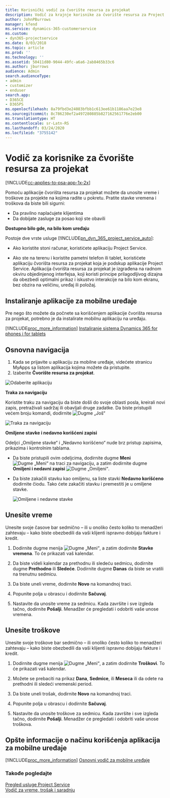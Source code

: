 ```yaml
---
title: Korisnički vodič za čvorište resursa za projekat
description: Vodič za krajnje korisnike za čvorište resursa za Project Service
author: JohnPBurrows
manager: kfend
ms.service: dynamics-365-customerservice
ms.custom:
- dyn365-projectservice
ms.date: 8/03/2018
ms.topic: article
ms.prod: ''
ms.technology: ''
ms.assetid: 50411d80-9044-49fc-a6a6-2ab8465b33c6
ms.author: jburrows
audience: Admin
search.audienceType:
- admin
- customizer
- enduser
search.app:
- D365CE
- D365PS
ms.openlocfilehash: 8a79fbd3e24083bfbb1c613ee61b1186aa7e23e8
ms.sourcegitcommit: 8c786230ef2a497280885b827162561776e2eb00
ms.translationtype: HT
ms.contentlocale: sr-Latn-RS
ms.lasthandoff: 03/24/2020
ms.locfileid: "3755142"
---
```

# <a name="user-guide-for-project-resource-hub"></a>Vodič za korisnike za čvorište resursa za projekat

[!INCLUDE[cc-applies-to-psa-app-1x-2x](../includes/cc-applies-to-psa-app-1x-2x.md)]

Pomoću aplikacije čvorišta resursa za projekat možete da unosite vreme i troškove za projekte na kojima radite u pokretu. Pratite stavke vremena i troškova da biste bili sigurni:

- Da pravilno naplaćujete klijentima
- Da dobijate zasluge za posao koji ste obavili

**Dostupno bilo gde, na bilo kom uređaju**

Postoje dve vrste usluge [!INCLUDE[pn_dyn_365_project_service_auto](../includes/pn-dyn-365-project-service-auto.md)]: 

- Ako koristite stoni računar, koristićete aplikaciju Project Service. 

- Ako ste na terenu i koristite pametni telefon ili tablet, koristićete aplikaciju čvorišta resursa za projekat koja je podskup aplikacije Project Service. Aplikacija čvorišta resursa za projekat je izgrađena na radnom okviru objedinjenog interfejsa, koji koristi principe prilagodljivog dizajna da obezbedi optimalni prikaz i iskustvo interakcije na bilo kom ekranu, bez obzira na veličinu, uređaj ili položaj. 


## <a name="install-the-mobile-app"></a>Instaliranje aplikacije za mobilne uređaje
Pre nego što možete da počnete sa korišćenjem aplikacije čvorišta resursa za projekat, potrebno je da instalirate mobilnu aplikaciju na uređaju. 

[!INCLUDE[proc_more_information](../includes/proc-more-information.md)] [Instaliranje sistema Dynamics 365 for phones i for tablets](../mobile-app/install-dynamics-365-for-phones-and-tablets.md)

## <a name="basic-navigation"></a>Osnovna navigacija
1.  Kada se prijavite u aplikaciju za mobilne uređaje, videćete stranicu MyApps sa listom aplikacija kojima možete da pristupite. 
2.  Izaberite **Čvorište resursa za projekat**.

![Odaberite aplikaciju](media/chooseApp_1.png "Odaberite aplikaciju")

**Traka za navigaciju**

Koristite traku za navigaciju da biste došli do svoje oblasti posla, kreirali novi zapis, pretraživali sadržaj ili obavljali druge zadatke. Da biste pristupili većem broju komandi, dodirnite ![Dugme „Još“](media/MoreButton.png "Dugme „Još“")

![Traka za navigaciju](media/NavBar_2.png "Traka za navigaciju")

**Omiljene stavke i nedavno korišćeni zapisi**

Odeljci „Omiljene stavke“ i „Nedavno korišćeno“ nude brz pristup zapisima, prikazima i kontrolnim tablama. 

- Da biste pristupili ovim odeljcima, dodirnite dugme **Meni** ![Dugme „Meni“](media/MenuButton.png "Dugme menija") na traci za navigaciju, a zatim dodirnite dugme **Omiljeni i nedavni zapisi** ![Dugme „Omiljeni“](media/FavButton.png "Dugme Omiljeni").

- Da biste zakačili stavku kao omiljenu, sa liste stavki **Nedavno korišćeno** dodirnite čiodu. Tako ćete zakačiti stavku i premestiti je u omiljene stavke.

  ![Omiljene i nedavne stavke](media/Favs_3.png "Omiljene i nedavne stavke")
 
## <a name="enter-time"></a>Unesite vreme
Unesite svoje časove bar sedmično – ili u onoliko često koliko to menadžeri zahtevaju – kako biste obezbedili da vaši klijenti ispravno dobijaju fakture i kredit.

1. Dodirnite dugme menija ![Dugme „Meni“](media/MenuButton.png "Dugme menija"), a zatim dodirnite **Stavke vremena**. To će prikazati vaš kalendar.

2. Da biste videli kalendar za prethodnu ili sledeću sedmicu, dodirnite dugme **Prethodno** ili **Sledeće**. Dodirnite dugme **Danas** da biste se vratili na trenutnu sedmicu.

3. Da biste uneli vreme, dodirnite **Novo** na komandnoj traci. 

4. Popunite polja u obrascu i dodirnite **Sačuvaj**.

5. Nastavite da unosite vreme za sedmicu. Kada završite i sve izgleda tačno, dodirnite **Pošalji**. Menadžer će pregledati i odobriti vaše unose vremena.

## <a name="enter-expenses"></a>Unesite troškove 
Unesite svoje troškove bar sedmično – ili onoliko često koliko to menadžeri zahtevaju – kako biste obezbedili da vaši klijenti ispravno dobijaju fakture i kredit.

1. Dodirnite dugme menija ![Dugme „Meni“](media/MenuButton.png "Dugme menija"), a zatim dodirnite **Troškovi**. To će prikazati vaš kalendar.

2. Možete se prebaciti na prikaz **Dana**, **Sedmice**, ili **Meseca** ili da odete na prethodni ili sledeći vremenski period. 

3. Da biste uneli trošak, dodirnite **Novo** na komandnoj traci. 

4. Popunite polja u obrascu i dodirnite **Sačuvaj**.

5. Nastavite da unosite troškove za sedmicu. Kada završite i sve izgleda tačno, dodirnite **Pošalji**. Menadžer će pregledati i odobriti vaše unose troškova.

## <a name="general-information-on-how-to-use-the-mobile-app"></a>Opšte informacije o načinu korišćenja aplikacija za mobilne uređaje 
[!INCLUDE[proc_more_information](../includes/proc-more-information.md)] [Osnovni vodič za mobilne uređaje](../mobile-app/dynamics-365-phones-tablets-users-guide.md)

### <a name="see-also"></a>Takođe pogledajte  
 [Pregled usluge Project Service](../project-service/overview.md)   
 [Vodič za vreme, trošak i saradnju](../project-service/time-expense-collaboration-guide.md)   
 
